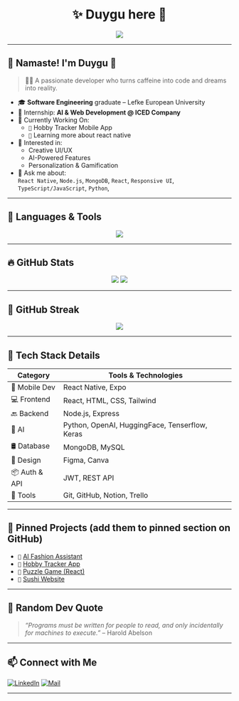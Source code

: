 <h1 align="center">✨ Duygu here 👑</h1>
<p align="center">
  <img src="https://readme-typing-svg.herokuapp.com?font=Fira+Code&size=22&duration=2000&pause=1000&color=F66DD8&center=true&vCenter=true&width=450&lines=Frontend+Developer+%F0%9F%92%BB;Mobile+App+Developer+%F0%9F%93%B1;Website+Developer+%F0%9F%93%B1;Designer+%F0%9F%93%B1;AI+Explorer+%F0%9F%A4%96;React+Lover+%E2%9D%A4%EF%B8%8F;Always+Learning+%F0%9F%93%9A" />
</p>

---

## 💫 Namaste! I'm Duygu 🙏  
> 👩‍💻 A passionate developer who turns caffeine into code and dreams into reality.

- 🎓 **Software Engineering** graduate – Lefke European University  
- 🧠 Internship: **AI & Web Development @ ICED Company**  
- 🧵 Currently Working On:  
  - `📱` Hobby Tracker Mobile App  
  - `👗` Learning more about react native  
- 🔮 Interested in:  
  - Creative UI/UX  
  - AI-Powered Features  
  - Personalization & Gamification  
- 💬 Ask me about:  
  `React Native`, `Node.js`, `MongoDB`, `React`, `Responsive UI`, `TypeScript/JavaScript`, `Python`, 

---

## 🧰 Languages & Tools
<p align="center">
  <img src="https://skillicons.dev/icons?i=react,reactnative,ts,nodejs,js,html,css,tailwind,mongodb,mysql,figma,py,git&perline=7" />
</p>

---

## 🔥 GitHub Stats
<p align="center">
  <img src="https://github-readme-stats.vercel.app/api?username=Duygualy&show_icons=true&theme=tokyonight&hide=stars" />
  <img src="https://github-readme-stats.vercel.app/api/top-langs/?username=Duygualy&layout=compact&theme=tokyonight" />
</p>

---

## 🔄 GitHub Streak
<p align="center">
  <img src="https://streak-stats.demolab.com?user=Duygualy&theme=tokyonight" />
</p>

---

## 💎 Tech Stack Details

| Category        | Tools & Technologies |
|----------------|----------------------|
| 📱 Mobile Dev   | React Native, Expo   |
| 💻 Frontend     | React, HTML, CSS, Tailwind |
| 🔙 Backend      | Node.js, Express     |
| 🧠 AI           | Python, OpenAI, HuggingFace, Tenserflow, Keras|
| 🛢️ Database     | MongoDB, MySQL       |
| 🎨 Design       | Figma, Canva         |
| 📦 Auth & API   | JWT, REST API        |
| 🧹 Tools        | Git, GitHub, Notion, Trello |

---

## 📌 Pinned Projects (add them to pinned section on GitHub)
- `👗` [AI Fashion Assistant](https://github.com/Duygualy/Fashion-Assistant)
- `📱` [Hobby Tracker App](https://github.com/Duygualy/Hobby-Tracker)
- `🧩` [Puzzle Game (React)](https://github.com/Duygualy/Puzzle-Game)
- `🍣` [Sushi Website](https://github.com/Duygualy/Sushi-App)

---

## 💬 Random Dev Quote
> _“Programs must be written for people to read, and only incidentally for machines to execute.”_ – Harold Abelson

---

## 📫 Connect with Me
[![LinkedIn](https://img.shields.io/badge/LinkedIn-0077B5?logo=linkedin&logoColor=white&style=flat-square)]([https://linkedin.com/in/duygualy](https://www.linkedin.com/in/duygu-g%C3%BCc%C3%BCyetmez-71968b224/))  
[![Mail](https://img.shields.io/badge/Email-duygu_zx2002@outlook.com-pink?style=flat-square&logo=gmail)](mailto:duygu_zx2002@outlook.com)

---


